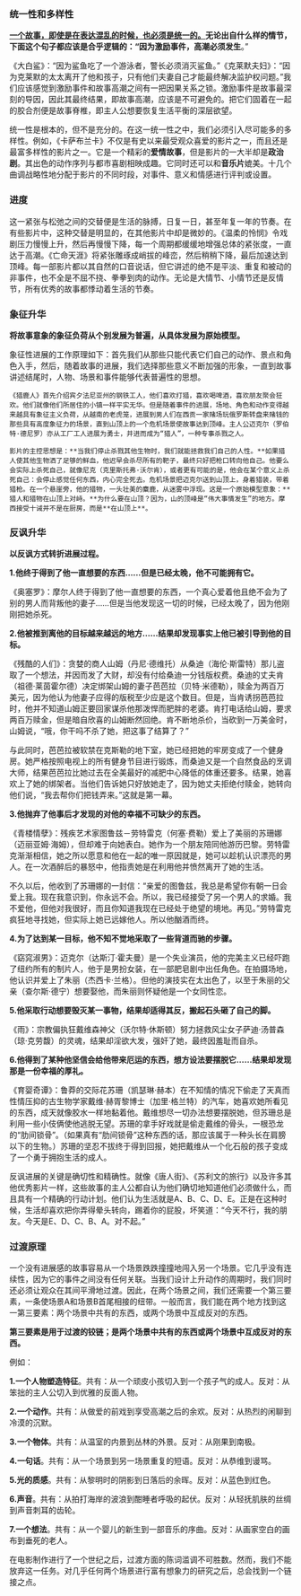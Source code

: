 ###  **统一性和多样性**

**<u>一个故事，即使是在表达混乱的时候，也必须是统一的。</u>**无论出自什么样的情节，下面这个句子都应该是合乎逻辑的：“因为激励事件，高潮**必须发生**。”

《大白鲨》：“因为鲨鱼吃了一个游泳者，警长必须消灭鲨鱼。”《克莱默夫妇》：“因为克莱默的太太离开了他和孩子，只有他们夫妻自己才能最终解决监护权问题。”我们应该感觉到激励事件和故事高潮之间有一把因果关系之锁。激励事件是故事最深刻的导因，因此其最终结果，即故事高潮，应该是不可避免的。把它们固着在一起的胶合剂便是故事脊椎，即主人公想要恢复生活平衡的深层欲望。

统一性是根本的，但不是充分的。在这一统一性之中，我们必须引入尽可能多的多样性。例如，《卡萨布兰卡》不仅是有史以来最受观众喜爱的影片之一，而且还是最富多样性的影片之一。它是一个精彩的**爱情故事**，但是影片的一大半却是**政治剧**。其出色的动作序列与都市喜剧相映成趣。它同时还可以和**音乐片**媲美。十几个曲调战略性地分配于影片的不同时段，对事件、意义和情感进行评判或设置。

### 进度

这一紧张与松弛之间的交替便是生活的脉搏，日复一日，甚至年复一年的节奏。在有些影片中，这种交替是明显的，在其他影片中却是微妙的。《温柔的怜悯》令戏剧压力慢慢上升，然后再慢慢下降，每一个周期都缓缓地增强总体的紧张度，一直达于高潮。《亡命天涯》将紧张雕琢成峭拔的峰峦，然后稍稍下降，最后加速达到顶峰。每一部影片都以其自然的口音说话，但它讲述的绝不是平淡、重复和被动的非事件，也不全是不屈不挠、拳拳到肉的动作。无论是大情节、小情节还是反情节，所有优秀的故事都悸动着生活的节奏。

### **象征升华**

**将故事意象的象征负荷从个别发展为普遍，从具体发展为原始模型。**

象征性进展的工作原理如下：首先我们从那些只能代表它们自己的动作、景点和角色入手，然后，随着故事的进展，我们选择那些意义不断加强的形象，一直到故事讲述结尾时，人物、场景和事件能够代表普遍性的思想。

```
《猎鹿人》首先介绍宾夕法尼亚州的钢铁工人，他们喜欢打猎，喜欢喝啤酒，喜欢朋友聚会狂欢。他们就像他们所居住的小镇一样平实无华。但是随着事件的进展，场地、角色和动作变得越来越具有象征主义负荷，从越南的老虎笼，进展到男人们在西贡一家赌场玩俄罗斯转盘来赌钱的那些具有高度象征力的场景，直到山顶上的一个危机场景使故事达到顶峰。主人公迈克尔（罗伯特·德尼罗）亦从工厂工人进展为勇士，并进而成为“猎人”，一种专事杀戮之人。

影片的主控思想是：**当我们停止杀戮其他生物时，我们就能拯救我们自己的人性。**如果猎人使其他生物洒了足够的鲜血，他迟早会杀尽所有的靶子，最终只好把枪口转向他自己。他要么会实际上杀死自己，就像尼克（克里斯托弗·沃尔肯），或者更有可能的是，他会在某个意义上杀死自己：会停止感觉任何东西，内心完全死去。危机场景把迈克尔送到山顶上，身着猎装，带着猎枪。在一个悬崖旁，他的猎物，一头壮美的麋鹿，从迷雾中浮现。这是一个原始模型意象：**猎人和猎物在山顶上对峙。**为什么要在山顶？因为，山的顶峰是“伟大事情发生”的地方。摩西接受十诫并不是在厨房，而是**在山顶上**。
```

### **反讽升华**

**以反讽方式转折进展过程。**

**1.他终于得到了他一直想要的东西……但是已经太晚，他不可能拥有它。**

《奥塞罗》：摩尔人终于得到了他一直想要的东西，一个真心爱着他且绝不会为了别的男人而背叛他的妻子……但是当他发现这一切的时候，已经太晚了，因为他刚刚把她杀死。

**2.他被推到离他的目标越来越远的地方……结果却发现事实上他已被引导到他的目标。**

《残酷的人们》：贪婪的商人山姆（丹尼·德维托）从桑迪（海伦·斯雷特）那儿盗取了一个想法，并因而发了大财，却没有付给桑迪一分钱版权费。桑迪的丈夫肯（祖德·莱茵霍尔德）决定绑架山姆的妻子芭芭拉（贝特·米德勒），赎金为两百万美元，因为他认为他妻子应得的版税至少应是这个数目。但是，当肯诱拐芭芭拉时，他并不知道山姆正要回家谋杀他那泼悍而肥胖的老婆。肯打电话给山姆，要求两百万赎金，但是暗自欣喜的山姆断然回绝。肯不断地杀价，当砍到一万美金时，山姆说，“哦，你干吗不杀了她，把这事了结算了？”

与此同时，芭芭拉被软禁在克斯勒的地下室，她已经把她的牢房变成了一个健身房。她严格按照电视上的所有健身节目进行锻炼，而桑迪又是一个自然食品的烹调大师，结果芭芭拉比她过去在全美最好的减肥中心降低的体重还要多。结果，她喜欢上了她的绑架者。当他们告诉她只好放她走了，因为她丈夫拒绝付赎金，她转向他们说，“我去帮你们把钱弄来。”这就是第一幕。

**3.他抛弃了他事后才发现的对他的幸福不可缺少的东西。**

《青楼情孽》：残疾艺术家图鲁兹－劳特雷克（何塞·费勒）爱上了美丽的苏珊娜（迈丽亚姆·海姆），但却难于向她表白。她作为一个朋友陪同他游历巴黎。劳特雷克渐渐相信，她之所以愿意和他在一起的唯一原因就是，她可以趁机认识漂亮的男人。在一次酒醉后的暴怒中，他指责她是在利用他并愤然离开了她的生活。

不久以后，他收到了苏珊娜的一封信：“亲爱的图鲁兹，我总是希望你有朝一日会爱上我。现在我意识到，你永远不会。所以，我已经接受了另一个男人的求婚。我不爱他，但他对我很好，而且你知道我现在已经处于绝望的境地。再见。”劳特雷克疯狂地寻找她，但实际上她已远嫁他人。所以他酗酒而终。

**4.为了达到某一目标，他不知不觉地采取了一些背道而驰的步骤。**

《窈窕淑男》：迈克尔（达斯汀·霍夫曼）是一个失业演员，他的完美主义已经吓跑了纽约所有的制片人，他于是男扮女装，在一部肥皂剧中出任角色。在拍摄场地，他认识并爱上了朱丽（杰西卡·兰格）。但他的演技实在太出色了，以至于朱丽的父亲（查尔斯·德宁）想要娶他，而朱丽则怀疑他是一个女同性恋。

**5.他采取行动想要毁灭某一事物，结果却适得其反，搬起石头砸了自己的脚。**

《雨》：宗教偏执狂戴维森神父（沃尔特·休斯顿）努力拯救风尘女子萨迪·汤普森（琼·克劳馥）的灵魂，结果却淫欲大发，强奸了她，最终因羞耻而自杀。

**6.他得到了某种他坚信会给他带来厄运的东西，想方设法要摆脱它……结果却发现那是一份幸福的厚礼。**

《育婴奇谭》：鲁莽的交际花苏珊（凯瑟琳·赫本）在不知情的情况下偷走了天真而性情压抑的古生物学家戴维·赫胥黎博士（加里·格兰特）的汽车，她喜欢她所看见的东西，成天就像胶水一样地黏着他。戴维想尽一切办法想要摆脱她，但苏珊总是利用一些小伎俩使他逃脱无望。苏珊的拿手好戏就是偷走戴维的骨头，一根恐龙的“肋间锁骨”。（如果真有“肋间锁骨”这种东西的话，那应该属于一种头长在肩膀以下的生物。）苏珊的坚忍不拔终于得到回报，她把戴维从一个化石般的孩子变成了一个勇于拥抱生活的成人。

反讽进展的关键是确切性和精确性。就像《唐人街》、《苏利文的旅行》以及许多其他优秀影片一样，这些故事的主人公都自认为他们确切地知道他们必须做什么，而且具有一个精确的行动计划。他们认为生活就是A、B、C、D、E。正是在这种时候，生活却喜欢把你弄得晕头转向，踢着你的屁股，坏笑道：“今天不行，我的朋友。今天是E、D、C、B、A。对不起。”

###  **过渡原理**

一个没有进展感的故事容易从一个场景跌跌撞撞地闯入另一个场景。它几乎没有连续性，因为它的事件之间没有任何关联。当我们设计上升动作的周期时，我们同时还必须让观众在其间平滑地过渡。因此，在两个场景之间，我们还需要一个第三要素，一条使场景A和场景B首尾相接的纽带。一般而言，我们能在两个地方找到这一第三要素：两个场景中共有的东西，或两个场景中互成反对的东西。

**第三要素是用于过渡的铰链；是两个场景中共有的东西或两个场景中互成反对的东西。**

例如：

**1.一个人物塑造特征**。共有：从一个顽皮小孩切入到一个孩子气的成人。反对：从笨拙的主人公切入到优雅的反面人物。

**2.一个动作**。共有：从做爱的前戏到享受高潮之后的余欢。反对：从热烈的闲聊到冷漠的沉默。

**3.一个物体**。共有：从温室的内景到丛林的外景。反对：从刚果到南极。

**4.一句话**。共有：从一个场景到另一场景重复的短语。反对：从恭维到谩骂。

**5.光的质感**。共有：从黎明时的阴影到日落后的余晖。反对：从蓝色到红色。

**6.声音**。共有：从拍打海岸的波浪到酣睡者呼吸的起伏。反对：从轻抚肌肤的丝绸到声音刺耳的齿轮。

**7.一个想法**。共有：从一个婴儿的新生到一部音乐的序曲。反对：从画家空白的画布到垂死的老人。

在电影制作进行了一个世纪之后，过渡方面的陈词滥调不可胜数。然而，我们不能放弃这一任务。对几乎任何两个场景进行富有想象力的研究之后，总会找到一个链接之点。
